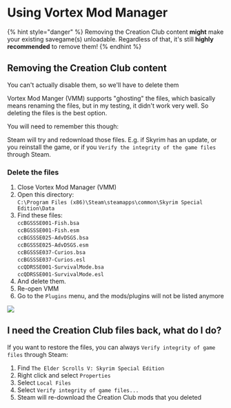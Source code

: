 # Using Vortex Mod Manager

{% hint style="danger" %}
Removing the Creation Club content **might** make your existing savegame(s) unloadable. Regardless of that, it's still **highly recommended** to remove them!
{% endhint %}

## Removing the Creation Club content

You can't actually disable them, so we'll have to delete them

Vortex Mod Manger (VMM) supports "ghosting" the files, which basically means renaming the files, but in my testing, it didn't work very well. So deleting the files is the best option.

You will need to remember this though:

Steam will try and redownload those files. E.g. if Skyrim has an update, or you reinstall the game, or if you `Verify the integrity of the game files` through Steam.

### Delete the files

1. Close Vortex Mod Manager (VMM)
2. Open this directory:\
   `C:\Program Files (x86)\Steam\steamapps\common\Skyrim Special Edition\Data`
3. Find these files:\
   `ccBGSSSE001-Fish.bsa`\
   `ccBGSSSE001-Fish.esm`\
   `ccBGSSSE025-AdvDSGS.bsa`\
   `ccBGSSSE025-AdvDSGS.esm`\
   `ccBGSSSE037-Curios.bsa`\
   `ccBGSSSE037-Curios.esl`\
   `ccQDRSSE001-SurvivalMode.bsa`\
   `ccQDRSSE001-SurvivalMode.esl`
4. And delete them.
5. Re-open VMM
6. Go to the `Plugins` menu, and the mods/plugins will not be listed anymore

![](https://shx.is/5CjqL0HvJ.gif)

## I need the Creation Club files back, what do I do?

If you want to restore the files, you can always `Verify integrity of game files` through Steam:

1. Find `The Elder Scrolls V: Skyrim Special Edition`
2. Right click and select `Properties`
3. Select `Local Files`
4. Select `Verify integrity of game files...`
5. Steam will re-download the Creation Club mods that you deleted
